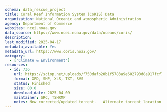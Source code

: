 ```yaml
---
schema: data_rescue_project 
title: Coral Reef Information System (CoRIS) Data
organization: National Oceanic and Atmospheric Administration
agency: Department of Commerce
websites: ncei.noaa.gov
data_source: https://www.ncei.noaa.gov/data/oceans/coris/
description: 
last_modified: 2025-04-17
metadata_available: Yes
metadata_url: https://www.coris.noaa.gov/
category:
  - ['Climate & Environment'] 
resources:
  - id: 736
    url: https://sciop.net/uploads/f750dafb20b1f5783a9e602793d8e917fcf7e95f
    format: XFD, SHP, XLS, TXT, SVS
    status: Finished
    size: 80.0
    download_date: 2025-04-09
    maintainer: SRC, TSHRMP
    notes: New corrected/updated torrent.   Alternate torrent location https//academictorrents.com/details/f750dafb20b1f5783a9e602793d8e917fcf7e95f
---
```

